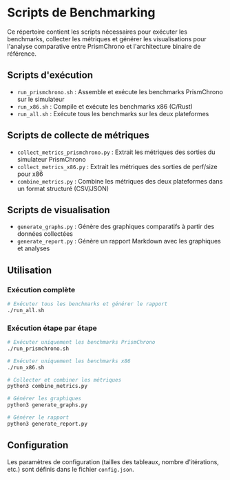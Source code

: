 # Scripts de Benchmarking

Ce répertoire contient les scripts nécessaires pour exécuter les benchmarks, collecter les métriques et générer les visualisations pour l'analyse comparative entre PrismChrono et l'architecture binaire de référence.

## Scripts d'exécution

- `run_prismchrono.sh` : Assemble et exécute les benchmarks PrismChrono sur le simulateur
- `run_x86.sh` : Compile et exécute les benchmarks x86 (C/Rust)
- `run_all.sh` : Exécute tous les benchmarks sur les deux plateformes

## Scripts de collecte de métriques

- `collect_metrics_prismchrono.py` : Extrait les métriques des sorties du simulateur PrismChrono
- `collect_metrics_x86.py` : Extrait les métriques des sorties de perf/size pour x86
- `combine_metrics.py` : Combine les métriques des deux plateformes dans un format structuré (CSV/JSON)

## Scripts de visualisation

- `generate_graphs.py` : Génère des graphiques comparatifs à partir des données collectées
- `generate_report.py` : Génère un rapport Markdown avec les graphiques et analyses

## Utilisation

### Exécution complète

```bash
# Exécuter tous les benchmarks et générer le rapport
./run_all.sh
```

### Exécution étape par étape

```bash
# Exécuter uniquement les benchmarks PrismChrono
./run_prismchrono.sh

# Exécuter uniquement les benchmarks x86
./run_x86.sh

# Collecter et combiner les métriques
python3 combine_metrics.py

# Générer les graphiques
python3 generate_graphs.py

# Générer le rapport
python3 generate_report.py
```

## Configuration

Les paramètres de configuration (tailles des tableaux, nombre d'itérations, etc.) sont définis dans le fichier `config.json`.
